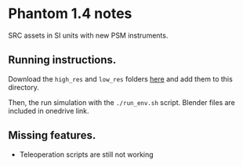 # Phantom 1.4 notes
SRC assets in SI units with new PSM instruments.

## Running instructions.

Download the `high_res` and `low_res` folders 
[here](https://livejohnshopkins.sharepoint.com/:f:/r/sites/Surgicalroboticschallenge/Shared%20Documents/General/AMBF_assets/3d_med/3d_med_v1.2?csf=1&web=1&e=8XaynA) and add them to this directory.

Then, the run simulation with the `./run_env.sh` script. Blender files are included in onedrive link.

## Missing features.

* Teleoperation scripts are still not working
